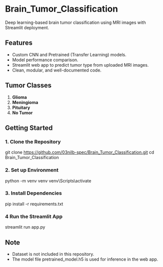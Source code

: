 # Brain_Tumor_Classification
Deep learning-based brain tumor classification using MRI images with Streamlit deployment.
## Features
- Custom CNN and Pretrained (Transfer Learning) models.
- Model performance comparison.
- Streamlit web app to predict tumor type from uploaded MRI images.
- Clean, modular, and well-documented code.

## Tumor Classes
1. **Glioma**
2. **Meningioma**
3. **Pituitary**
4. **No Tumor**

## Getting Started

### 1. Clone the Repository

git clone https://github.com/03nilb-spec/Brain_Tumor_Classification.git
cd Brain_Tumor_Classification

### 2. Set up Environment 
python -m venv venv
venv\Scripts\activate   

### 3. Install Dependencies
pip install -r requirements.txt

### 4 Run the Streamlit App
streamlit run app.py

## Note 
- Dataset is not included in this repository.
- The model file pretrained_model.h5 is used for inference in the web app.

